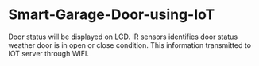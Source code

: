 # Smart-Garage-Door-using-IoT
Door status will be displayed on LCD. IR sensors identifies door status weather door is in open or close condition. This information transmitted to IOT server through WIFI.
